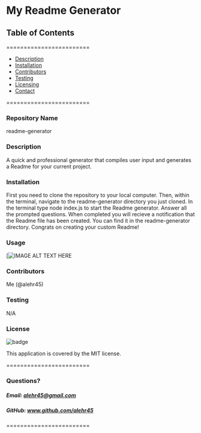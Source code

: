 
# My Readme Generator


## **Table of Contents**
========================
* [Description](#description)
* [Installation](#installation)
* [Contributors](#contributors)
* [Testing](#Testing)
* [Licensing](#Licenses)
* [Contact](#questions)

========================

### **Repository Name**  
readme-generator

### **Description**  
A quick and professional generator that compiles user input and generates a Readme for your current project.

### **Installation**  
First you need to clone the repository to your local computer. Then, within the terminal, navigate to the readme-generator directory you just cloned. In the terminal type node index.js to start the Readme generator. Answer all the prompted questions. When completed you will recieve a notification that the Readme file has been created. You can find it in the readme-generator directory. Congrats on creating your custom Readme!

### **Usage**  
[![IMAGE ALT TEXT HERE](https://drive.google.com/file/d/1FleJQ8bON66Vu8cSOGo3UQ_2GL5eXGtu/view) 

### **Contributors**  
Me (@alehr45)

### **Testing**  
N/A

### **License**  
![badge](https://img.shields.io/badge/license-MIT-brightgreen)  

This application is covered by the MIT license. 

========================

### Questions?
##### Email: alehr45@gmail.com
##### GitHub: www.github.com/alehr45  

========================
